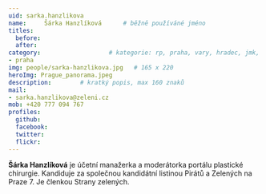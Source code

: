 ```yaml
---
uid: sarka.hanzlikova
name:     Šárka Hanzlíková  	# běžně používáné jméno
titles:
  before:
  after:
category:                 	# kategorie: rp, praha, vary, hradec, jmk, senat
- praha
img: people/sarka-hanzlikova.jpg   # 165 x 220
heroImg: Prague_panorama.jpeg
description:      	# kratký popis, max 160 znaků
mail:
- sarka.hanzlikova@zeleni.cz
mob: +420 777 094 767
profiles:
  github:       
  facebook:    
  twitter: 		  
  flickr:		  
---
```


**Šárka Hanzlíková** je účetní manažerka a moderátorka portálu plastické chirurgie. Kandiduje za společnou kandidátní listinou Pirátů a Zelených na Praze 7. Je členkou Strany zelených.
